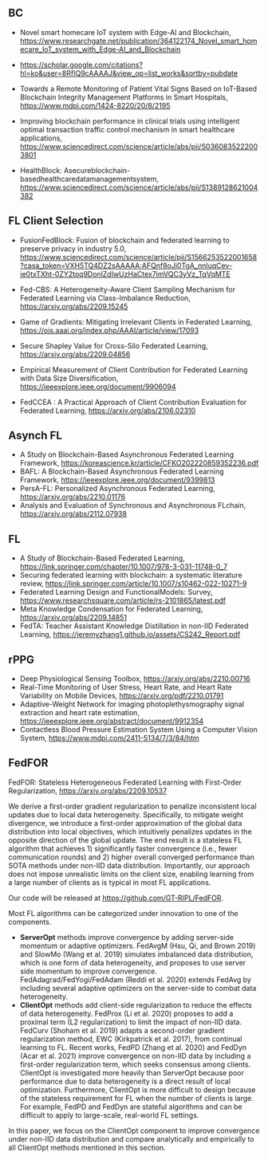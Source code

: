 ## BC
- Novel smart homecare IoT system with Edge-AI and Blockchain, https://www.researchgate.net/publication/364122174_Novel_smart_homecare_IoT_system_with_Edge-AI_and_Blockchain

- https://scholar.google.com/citations?hl=ko&user=8RfIQ9cAAAAJ&view_op=list_works&sortby=pubdate
- Towards a Remote Monitoring of Patient Vital Signs Based on IoT-Based Blockchain Integrity Management Platforms in Smart Hospitals, https://www.mdpi.com/1424-8220/20/8/2195
- Improving blockchain performance in clinical trials using intelligent optimal transaction traffic control mechanism in smart healthcare applications, https://www.sciencedirect.com/science/article/abs/pii/S0360835222003801
- HealthBlock: Asecureblockchain-basedhealthcaredatamanagementsystem, https://www.sciencedirect.com/science/article/abs/pii/S1389128621004382

## FL Client Selection
- FusionFedBlock: Fusion of blockchain and federated learning to preserve privacy in industry 5.0, https://www.sciencedirect.com/science/article/pii/S1566253522001658?casa_token=VXH5TQ4DZ2sAAAAA:AFQnf8oJj0TgA_nnluqCev-je0txTXht-0ZY2toq9DonlZdIwUzHaCtex7imVQC3yVz_TqVqMTE
- Fed-CBS: A Heterogeneity-Aware Client Sampling Mechanism for Federated Learning via Class-Imbalance Reduction, https://arxiv.org/abs/2209.15245
- Game of Gradients: Mitigating Irrelevant Clients in Federated Learning, https://ojs.aaai.org/index.php/AAAI/article/view/17093   
- Secure Shapley Value for Cross-Silo Federated Learning, https://arxiv.org/abs/2209.04856  

- Empirical Measurement of Client Contribution for Federated Learning with Data Size Diversification, https://ieeexplore.ieee.org/document/9906094
- FedCCEA : A Practical Approach of Client Contribution Evaluation for Federated Learning, https://arxiv.org/abs/2106.02310

## Asynch FL 
- A Study on Blockchain-Based Asynchronous Federated Learning Framework, https://koreascience.kr/article/CFKO202220859352236.pdf
- BAFL: A Blockchain-Based Asynchronous Federated Learning Framework, https://ieeexplore.ieee.org/document/9399813
- PersA-FL: Personalized Asynchronous Federated Learning, https://arxiv.org/abs/2210.01176
- Analysis and Evaluation of Synchronous and Asynchronous FLchain, https://arxiv.org/abs/2112.07938

## FL
- A Study of Blockchain-Based Federated Learning, https://link.springer.com/chapter/10.1007/978-3-031-11748-0_7
- Securing federated learning with blockchain: a systematic literature review, https://link.springer.com/article/10.1007/s10462-022-10271-9
- Federated Learning Design and FunctionalModels: Survey, https://www.researchsquare.com/article/rs-2101865/latest.pdf
- Meta Knowledge Condensation for Federated Learning, https://arxiv.org/abs/2209.14851
- FedTA: Teacher Assistant Knowledge Distillation in non-IID Federated Learning, https://jeremyzhang1.github.io/assets/CS242_Report.pdf

## rPPG
- Deep Physiological Sensing Toolbox, https://arxiv.org/abs/2210.00716
- Real-Time Monitoring of User Stress, Heart Rate, and Heart Rate Variability on Mobile Devices, https://arxiv.org/pdf/2210.01791
- Adaptive-Weight Network for imaging photoplethysmography signal extraction and heart rate estimation, https://ieeexplore.ieee.org/abstract/document/9912354
- Contactless Blood Pressure Estimation System Using a Computer Vision System, https://www.mdpi.com/2411-5134/7/3/84/htm


## FedFOR
FedFOR: Stateless Heterogeneous Federated Learning with First-Order Regularization, https://arxiv.org/abs/2209.10537  

We derive a first-order gradient regularization to penalize inconsistent local updates due to local data heterogeneity. Specifically, to mitigate weight divergence, we introduce a first-order approximation of the global data distribution into local objectives, which intuitively penalizes updates in the opposite direction of the global update. The end result is a stateless FL algorithm that achieves 1) significantly faster convergence (i.e., fewer communication rounds) and 2) higher overall converged performance than SOTA methods under non-IID data distribution. Importantly, our approach does not impose unrealistic limits on the client size, enabling learning from a large number of clients as is typical in most FL applications.

Our code will be released at https://github.com/GT-RIPL/FedFOR.

Most FL algorithms can be categorized under innovation to one of the components. 
- **ServerOpt** methods improve convergence by adding server-side momentum or adaptive optimizers. FedAvgM (Hsu, Qi, and Brown 2019) and SlowMo (Wang et al. 2019) simulates imbalanced data distribution, which is one form of data heterogeneity, and proposes to use server side momentum to improve convergence. FedAdagrad/FedYogi/FedAdam (Reddi et al. 2020) extends FedAvg by including several adaptive optimizers on the server-side to combat data heterogeneity.  
- **ClientOpt** methods add client-side regularization to reduce the effects of data heterogeneity. FedProx (Li et al. 2020) proposes to add a proximal term (L2 regularization) to limit the impact of non-IID data. FedCurv (Shoham et al. 2019) adapts a second-order gradient regularization method, EWC (Kirkpatrick et al. 2017), from continual learning to FL. Recent works, FedPD (Zhang et al. 2020) and FedDyn (Acar et al. 2021) improve convergence on non-IID data by including a first-order regularization term, which seeks consensus among clients. ClientOpt is investigated more heavily than ServerOpt because poor performance due to data heterogeneity is a direct result of local optimization. Furthermore, ClientOpt is more difficult to design because of the stateless requirement for FL when the number of clients is large. For example, FedPD and FedDyn are stateful algorithms and can be difficult to apply to large-scale, real-world FL settings. 

In this paper, we focus on the ClientOpt component to improve convergence under non-IID data distribution and compare analytically and empirically to all ClientOpt methods mentioned in this section.
